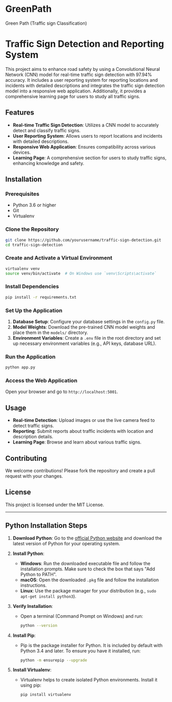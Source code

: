 # GreenPath
Green Path (Traffic sign Classification)


# Traffic Sign Detection and Reporting System

This project aims to enhance road safety by using a Convolutional Neural Network (CNN) model for real-time traffic sign detection with 97.94% accuracy. It includes a user reporting system for reporting locations and incidents with detailed descriptions and integrates the traffic sign detection model into a responsive web application. Additionally, it provides a comprehensive learning page for users to study all traffic signs.

## Features

- **Real-time Traffic Sign Detection**: Utilizes a CNN model to accurately detect and classify traffic signs.
- **User Reporting System**: Allows users to report locations and incidents with detailed descriptions.
- **Responsive Web Application**: Ensures compatibility across various devices.
- **Learning Page**: A comprehensive section for users to study traffic signs, enhancing knowledge and safety.

## Installation

### Prerequisites

- Python 3.6 or higher
- Git
- Virtualenv

### Clone the Repository

```bash
git clone https://github.com/yourusername/traffic-sign-detection.git
cd traffic-sign-detection
```

### Create and Activate a Virtual Environment

```bash
virtualenv venv
source venv/bin/activate  # On Windows use `venv\Scripts\activate`
```

### Install Dependencies

```bash
pip install -r requirements.txt
```

### Set Up the Application

1. **Database Setup**: Configure your database settings in the `config.py` file.
2. **Model Weights**: Download the pre-trained CNN model weights and place them in the `models/` directory.
3. **Environment Variables**: Create a `.env` file in the root directory and set up necessary environment variables (e.g., API keys, database URL).

### Run the Application

```bash
python app.py
```

### Access the Web Application

Open your browser and go to `http://localhost:5001`.

## Usage

- **Real-time Detection**: Upload images or use the live camera feed to detect traffic signs.
- **Reporting**: Submit reports about traffic incidents with location and description details.
- **Learning Page**: Browse and learn about various traffic signs.

## Contributing

We welcome contributions! Please fork the repository and create a pull request with your changes.

## License

This project is licensed under the MIT License.

---

## Python Installation Steps

1. **Download Python**: Go to the [official Python website](https://www.python.org/downloads/) and download the latest version of Python for your operating system.

2. **Install Python**:
   - **Windows**: Run the downloaded executable file and follow the installation prompts. Make sure to check the box that says "Add Python to PATH".
   - **macOS**: Open the downloaded `.pkg` file and follow the installation instructions.
   - **Linux**: Use the package manager for your distribution (e.g., `sudo apt-get install python3`).

3. **Verify Installation**:
   - Open a terminal (Command Prompt on Windows) and run:
     ```bash
     python --version
     ```

4. **Install Pip**:
   - Pip is the package installer for Python. It is included by default with Python 3.4 and later. To ensure you have it installed, run:
     ```bash
     python -m ensurepip --upgrade
     ```

5. **Install Virtualenv**:
   - Virtualenv helps to create isolated Python environments. Install it using pip:
     ```bash
     pip install virtualenv
     ```
